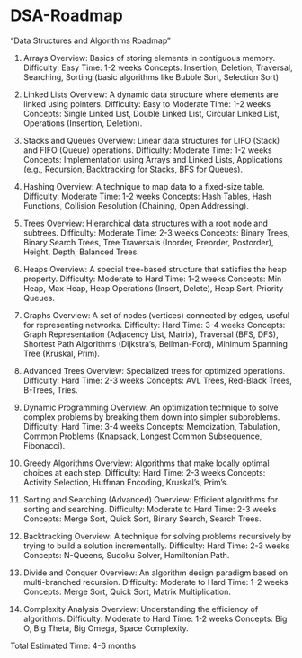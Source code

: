 # DSA-Roadmap
 “Data Structures and Algorithms Roadmap”
1. Arrays
Overview: Basics of storing elements in contiguous memory.
Difficulty: Easy
Time: 1-2 weeks
Concepts: Insertion, Deletion, Traversal, Searching, Sorting (basic algorithms like Bubble Sort, Selection Sort)


2. Linked Lists
Overview: A dynamic data structure where elements are linked using pointers.
Difficulty: Easy to Moderate
Time: 1-2 weeks
Concepts: Single Linked List, Double Linked List, Circular Linked List, Operations (Insertion, Deletion).


3. Stacks and Queues
Overview: Linear data structures for LIFO (Stack) and FIFO (Queue) operations.
Difficulty: Moderate
Time: 1-2 weeks
Concepts: Implementation using Arrays and Linked Lists, Applications (e.g., Recursion, Backtracking for Stacks, BFS for Queues).


4. Hashing
Overview: A technique to map data to a fixed-size table.
Difficulty: Moderate
Time: 1-2 weeks
Concepts: Hash Tables, Hash Functions, Collision Resolution (Chaining, Open Addressing).


5. Trees
Overview: Hierarchical data structures with a root node and subtrees.
Difficulty: Moderate
Time: 2-3 weeks
Concepts: Binary Trees, Binary Search Trees, Tree Traversals (Inorder, Preorder, Postorder), Height, Depth, Balanced Trees.


6. Heaps
Overview: A special tree-based structure that satisfies the heap property.
Difficulty: Moderate to Hard
Time: 1-2 weeks
Concepts: Min Heap, Max Heap, Heap Operations (Insert, Delete), Heap Sort, Priority Queues.


7. Graphs
Overview: A set of nodes (vertices) connected by edges, useful for representing networks.
Difficulty: Hard
Time: 3-4 weeks
Concepts: Graph Representation (Adjacency List, Matrix), Traversal (BFS, DFS), Shortest Path Algorithms (Dijkstra’s, Bellman-Ford), Minimum Spanning Tree (Kruskal, Prim).


8. Advanced Trees
Overview: Specialized trees for optimized operations.
Difficulty: Hard
Time: 2-3 weeks
Concepts: AVL Trees, Red-Black Trees, B-Trees, Tries.


9. Dynamic Programming
Overview: An optimization technique to solve complex problems by breaking them down into simpler subproblems.
Difficulty: Hard
Time: 3-4 weeks
Concepts: Memoization, Tabulation, Common Problems (Knapsack, Longest Common Subsequence, Fibonacci).


10. Greedy Algorithms
Overview: Algorithms that make locally optimal choices at each step.
Difficulty: Hard
Time: 2-3 weeks
Concepts: Activity Selection, Huffman Encoding, Kruskal’s, Prim’s.


11. Sorting and Searching (Advanced)
Overview: Efficient algorithms for sorting and searching.
Difficulty: Moderate to Hard
Time: 2-3 weeks
Concepts: Merge Sort, Quick Sort, Binary Search, Search Trees.


12. Backtracking
Overview: A technique for solving problems recursively by trying to build a solution incrementally.
Difficulty: Hard
Time: 2-3 weeks
Concepts: N-Queens, Sudoku Solver, Hamiltonian Path.


13. Divide and Conquer
Overview: An algorithm design paradigm based on multi-branched recursion.
Difficulty: Moderate to Hard
Time: 1-2 weeks
Concepts: Merge Sort, Quick Sort, Matrix Multiplication.


14. Complexity Analysis
Overview: Understanding the efficiency of algorithms.
Difficulty: Moderate to Hard
Time: 1-2 weeks
Concepts: Big O, Big Theta, Big Omega, Space Complexity.

  Total Estimated Time: 4-6 months
